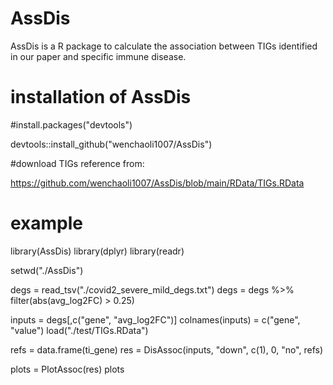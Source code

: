 # AssDis

AssDis is a R package to calculate the association between TIGs identified in our paper and specific immune disease.

# installation of AssDis
#install.packages("devtools")

devtools::install_github("wenchaoli1007/AssDis")

#download TIGs reference from: 

https://github.com/wenchaoli1007/AssDis/blob/main/RData/TIGs.RData


# example
library(AssDis)
library(dplyr)
library(readr)

setwd("./AssDis")

degs = read_tsv("./covid2_severe_mild_degs.txt")
degs = degs %>% filter(abs(avg_log2FC) > 0.25)

inputs = degs[,c("gene", "avg_log2FC")]
colnames(inputs) = c("gene", "value")
load("./test/TIGs.RData")

refs = data.frame(ti_gene)
res = DisAssoc(inputs, "down", c(1), 0, "no", refs)

plots = PlotAssoc(res)
plots

